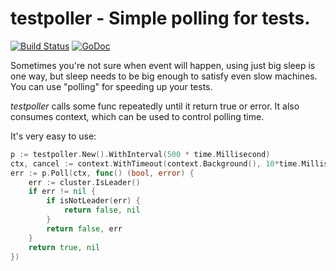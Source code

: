 testpoller - Simple polling for tests.
======================================

[![Build Status](https://travis-ci.org/LK4D4/testpoller.svg?branch=master)](https://travis-ci.org/LK4D4/testpoller)
[![GoDoc](https://godoc.org/github.com/LK4D4/testpoller?status.svg)](https://godoc.org/github.com/LK4D4/testpoller)

Sometimes you're not sure when event will happen, using just big sleep is one way,
but sleep needs to be big enough to satisfy even slow machines. You can use
"polling" for speeding up your tests.

*testpoller* calls some func repeatedly until it return true or error. It also
consumes context, which can be used to control polling time.

It's very easy to use:

```go
p := testpoller.New().WithInterval(500 * time.Millisecond)
ctx, cancel := context.WithTimeout(context.Background(), 10*time.Millisecond)
err := p.Poll(ctx, func() (bool, error) {
	err := cluster.IsLeader()
	if err != nil {
		if isNotLeader(err) {
			return false, nil
		}
		return false, err
	}
	return true, nil
})
```
